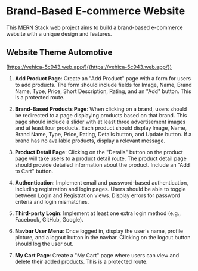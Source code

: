 # Brand-Based E-commerce Website

This MERN Stack web project aims to build a brand-based e-commerce website with a unique design and features. 

## Website Theme **Automotive**
[https://vehica-5c943.web.app/]({https://vehica-5c943.web.app/})

1. **Add Product Page**: Create an "Add Product" page with a form for users to add products. The form should include fields for Image, Name, Brand Name, Type, Price, Short Description, Rating, and an "Add" button. This is a protected route.

2. **Brand-Based Products Page**: When clicking on a brand, users should be redirected to a page displaying products based on that brand. This page should include a slider with at least three advertisement images and at least four products. Each product should display Image, Name, Brand Name, Type, Price, Rating, Details button, and Update button. If a brand has no available products, display a relevant message.

3. **Product Detail Page**: Clicking on the "Details" button on the product page will take users to a product detail route. The product detail page should provide detailed information about the product. Include an "Add to Cart" button.

5. **Authentication**: Implement email and password-based authentication, including registration and login pages. Users should be able to toggle between Login and Registration views. Display errors for password criteria and login mismatches.

6. **Third-party Login**: Implement at least one extra login method (e.g., Facebook, GitHub, Google).

7. **Navbar User Menu**: Once logged in, display the user's name, profile picture, and a logout button in the navbar. Clicking on the logout button should log the user out.

8. **My Cart Page**: Create a "My Cart" page where users can view and delete their added products. This is a protected route.







